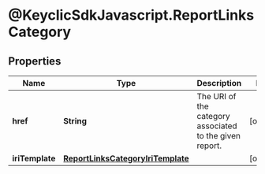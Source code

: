 # @KeyclicSdkJavascript.ReportLinksCategory

## Properties
Name | Type | Description | Notes
------------ | ------------- | ------------- | -------------
**href** | **String** | The URI of the category associated to the given report. | [optional] 
**iriTemplate** | [**ReportLinksCategoryIriTemplate**](ReportLinksCategoryIriTemplate.md) |  | [optional] 


